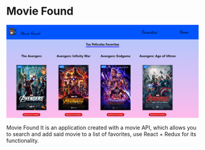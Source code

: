 # Movie Found

![enter image description here](/src/ApiPelicula.png)

Movie Found It is an application created with a movie API, which allows you to search and add said movie to a list of favorites, use React + Redux for its functionality.
